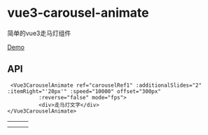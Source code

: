 # vue3-carousel-animate

简单的vue3走马灯组件

[Demo](https://yukilwc.github.io/InclusiveLibrary/Frontend/Awesome-Design/Carousel/Demo.html)

## API

```vue
 <Vue3CarouselAnimate ref="carouselRef1" :additionalSlides="2" :itemRight="'20px'" :speed="10000" offset="300px"
          :reverse="false" mode="fps">
          <div>走马灯文字</div>
</Vue3CarouselAnimate>
```

|     |     |     |
| --- | --- | --- |
|     |     |     |
|     |     |     |
